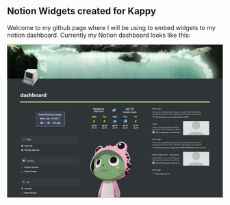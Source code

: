 ## Notion Widgets created for Kappy 

Welcome to my github page where I will be using to embed widgets to my notion dashboard. Currently my Notion dashboard looks like this: 


![current_dashboard](currentdashboard.JPG)
